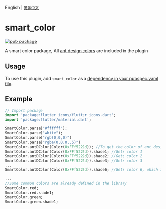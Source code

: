 
English | [`简体中文`](./README_zh-CN.md)

# smart_color

[![pub package](https://img.shields.io/pub/v/smart_color.svg)](https://pub.dartlang.org/packages/smart_color)

A smart color  package, All [ant design colors](https://ant.design/docs/spec/colors-cn) are included in the plugin

## Usage
To use this plugin, add `smart_color` as a [dependency in your pubspec.yaml file](https://flutter.io/platform-plugins/).

## Example

``` dart
// Import package
import 'package:flutter_icons/flutter_icons.dart';
import 'package:flutter/material.dart';

SmartColor.parse("#ffffff");
SmartColor.parse("white");
SmartColor.parse("rgb(0,0,0)")
SmartColor.parse("rgba(0,0,0,.5)")
SmartColor.antDColor(Color(0xFFf5222d)); //To get the color of ant design, you can get ten different colors from one base color
SmartColor.antDColor(Color(0xFFf5222d)).shade1; //Gets color 1
SmartColor.antDColor(Color(0xFFf5222d)).shade2; //Gets color 2
SmartColor.antDColor(Color(0xFFf5222d)).shade3; //Gets color 3
...
SmartColor.antDColor(Color(0xFFf5222d)).shade6; //Gets color 6, which is the same as the base color

...
//Some common colors are already defined in the library
SmartColor.red;
SmartColor.red.shade1;
SmartColor.green;
SmartColor.green.shade1;

```
